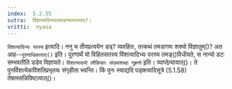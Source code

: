 ```yaml
---
index:  5.2.55
sutra:  विंशत्यादिभ्यस्तमडन्यतरस्याम्?।
vritti:  nyasa
---
```


`विंशत्यादिभ्यः परस्य` इत्यादि। ननु च तीयप्रत्ययेन डड्? व्यवहितः, तत्कथं तमडागमः शक्यो विज्ञातुम्()? अत आह--`पूरणाधिकारात्()` इति। पूरणार्थे यो विहितसतस्य विंशत्यादिभ्यः परस्य तमङ्()विधीयते, स नान्यो डटः सम्भवतीति डडेव विज्ञायते। 
`विंशात्यादयो लौकिकाः संख्याशब्दा गुह्रन्ते` इति। व्याप्तेन्र्यायात्()। ते पुनर्विशत्येकविंशतिप्रभृतयः संगृहीता भवन्ति। किं पुनः स्याद्यदि पड्क्त्यादिसूत्रे (5.1.58) तेषामसन्निविष्टत्वात्()।
